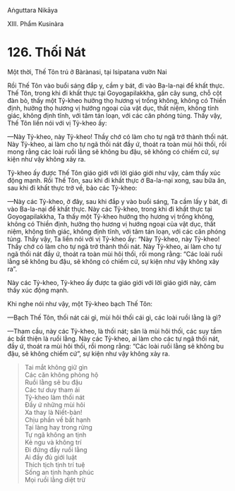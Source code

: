 Aṅguttara Nikāya

XIII. Phẩm Kusinàra

# 126. Thối Nát

Một thời, Thế Tôn trú ở Bàrànasi, tại Isipatana vườn Nai

Rồi Thế Tôn vào buổi sáng đắp y, cầm y bát, đi vào Ba-la-nại để khất thực. Thế Tôn, trong khi đi khất thực tại Goyogapilakkha, gần cây sung, chỗ cột đàn bò, thấy một Tỷ-kheo hưởng thọ hương vị trống không, không có Thiền định, hưởng thọ hương vị hướng ngoại của vật dục, thất niệm, không tỉnh giác, không định tĩnh, với tâm tán loạn, với các căn phóng túng. Thấy vậy, Thế Tôn liền nói với vị Tỷ-kheo ấy:

—Này Tỷ-kheo, này Tỷ-kheo! Thầy chớ có làm cho tự ngã trở thành thối nát. Này Tỷ-kheo, ai làm cho tự ngã thối nát đầy ứ, thoát ra toàn mùi hôi thối, rồi mong rằng các loài ruồi lằng sẽ không bu đậu, sẽ không có chiếm cứ, sự kiện như vậy không xảy ra.

Tỷ-kheo ấy được Thế Tôn giáo giới với lời giáo giới như vậy, cảm thấy xúc động mạnh. Rồi Thế Tôn, sau khi đi khất thực ở Ba-la-nại xong, sau bữa ăn, sau khi đi khất thực trở về, bảo các Tỷ-kheo:

—Này các Tỷ-kheo, ở đây, sau khi đắp y vào buổi sáng, Ta cầm lấy y bát, đi vào Ba-la-nại để khất thực. Này các Tỷ-kheo, trong khi đi khất thực tại Goyogapilakkha, Ta thấy một Tỷ-kheo hưởng thọ hương vị trống không, không có Thiền định, hưởng thọ hương vị hướng ngoại của vật dục, thất niệm, không tỉnh giác, không định tĩnh, với tâm tán loạn, với các căn phóng túng. Thấy vậy, Ta liền nói với vị Tỷ-kheo ấy: “Này Tỷ-kheo, này Tỷ-kheo! Thầy chớ có làm cho tự ngã trở thành thối nát. Này Tỷ-kheo, ai làm cho tự ngã thối nát đầy ứ, thoát ra toàn mùi hôi thối, rồi mong rằng: “Các loài ruồi lằng sẽ không bu đậu, sẽ không có chiếm cứ, sự kiện như vậy không xảy ra”.

Này các Tỷ-kheo, Tỷ-kheo ấy được ta giáo giới với lời giáo giới này, cảm thấy xúc động mạnh.

Khi nghe nói như vậy, một Tỷ-kheo bạch Thế Tôn:

—Bạch Thế Tôn, thối nát cái gì, mùi hôi thối cái gì, các loài ruồi lằng là gì?

—Tham cầu, này các Tỷ-kheo, là thối nát; sân là mùi hôi thối, các suy tầm ác bất thiện là ruồi lằng. Này các Tỷ-kheo, ai làm cho các tự ngã thối nát, đầy ứ, thoát ra mùi hôi thối, rồi mong rằng: “Các loài ruồi lằng sẽ không bu đậu, sẽ không chiếm cứ”, sự kiện như vậy không xảy ra.

> Tai mắt không giữ gìn  
> Các căn không phòng hộ  
> Ruồi lằng sẽ bu đậu  
> Các tư duy tham ái  
> Tỷ-kheo làm thối nát  
> Ðầy ứ những mùi hôi  
> Xa thay là Niết-bàn!  
> Chịu phần về bất hạnh  
> Tại làng hay trong rừng  
> Tự ngã không an tịnh  
> Kẻ ngu và không trí  
> Ði đứng đầy ruồi lằng  
> Ai đầy đủ giới luật  
> Thích tịch tịnh trí tuệ  
> Sống an tịnh hạnh phúc  
> Mọi ruồi lằng diệt trừ

